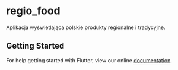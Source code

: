 # regio_food

Aplikacja wyświetlająca polskie produkty regionalne i tradycyjne.

## Getting Started

For help getting started with Flutter, view our online
[documentation](https://flutter.io/).
